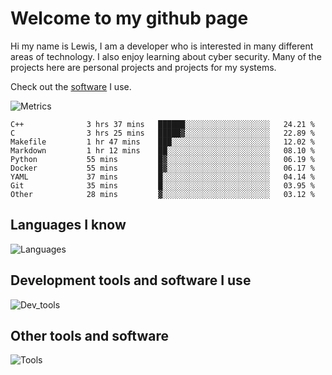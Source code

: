 # Welcome to my github page
Hi my name is Lewis, I am a developer who is interested in many different areas of technology. I also enjoy learning about cyber security. Many of the projects here are personal projects and projects for my systems.

Check out the [software](https://github.com/awesomelewis2007/awesomelewis2007/blob/master/software.md) I use.

![Metrics](https://raw.githubusercontent.com/awesomelewis2007/awesomelewis2007/master/github-metrics.svg)

<!--START_SECTION:waka-->

```text
C++              3 hrs 37 mins   ██████░░░░░░░░░░░░░░░░░░░   24.21 %
C                3 hrs 25 mins   █████▓░░░░░░░░░░░░░░░░░░░   22.89 %
Makefile         1 hr 47 mins    ███░░░░░░░░░░░░░░░░░░░░░░   12.02 %
Markdown         1 hr 12 mins    ██░░░░░░░░░░░░░░░░░░░░░░░   08.10 %
Python           55 mins         █▓░░░░░░░░░░░░░░░░░░░░░░░   06.19 %
Docker           55 mins         █▓░░░░░░░░░░░░░░░░░░░░░░░   06.17 %
YAML             37 mins         █░░░░░░░░░░░░░░░░░░░░░░░░   04.14 %
Git              35 mins         █░░░░░░░░░░░░░░░░░░░░░░░░   03.95 %
Other            28 mins         ▓░░░░░░░░░░░░░░░░░░░░░░░░   03.12 %
```

<!--END_SECTION:waka-->

## Languages I know
![Languages](https://skillicons.dev/icons?i=python,cpp,cs,c,javascript,nodejs,dotnet,bash,css,html,rust)
## Development tools and software I use
![Dev_tools](https://skillicons.dev/icons?i=git,docker,github,googlecloud,vscode,visualstudio,raspberrypi,linux,powershell,replit)
## Other tools and software
![Tools](https://skillicons.dev/icons?i=blender,ps,pr,ai,xd,figma)
